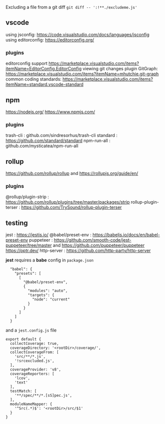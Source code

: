 Excluding a file from a git diff `git diff -- ':!**./excludeme.js'`

## vscode
using jsconfig: https://code.visualstudio.com/docs/languages/jsconfig
using editorconfig: https://editorconfig.org/

### plugins
editorconfig support https://marketplace.visualstudio.com/items?itemName=EditorConfig.EditorConfig
viewing git changes plugin GitGraph: https://marketplace.visualstudio.com/items?itemName=mhutchie.git-graph
common coding standards: https://marketplace.visualstudio.com/items?itemName=standard.vscode-standard

## npm
https://nodejs.org/
https://www.npmjs.com/

### plugins
trash-cli : github.com/sindresorhus/trash-cli
standard : https://github.com/standard/standard
npm-run-all : github.com/mysticatea/npm-run-all

## rollup
https://github.com/rollup/rollup  and https://rollupjs.org/guide/en/

### plugins
@rollup/plugin-strip : https://github.com/rollup/plugins/tree/master/packages/strip
rollup-plugin-terser : https://github.com/TrySound/rollup-plugin-terser

## testing
jest : https://jestjs.io/ 
@babel/preset-env : https://babeljs.io/docs/en/babel-preset-env
puppeteer : https://github.com/smooth-code/jest-puppeteer/tree/master and https://github.com/puppeteer/puppeteer https://pptr.dev/
http-server : https://github.com/http-party/http-server

**jest** requires a **babe** config in `package.json`
```
  "babel": {
    "presets": [
      [
        "@babel/preset-env",
        {
          "modules": "auto",
          "targets": {
            "node": "current"
          }
        }
      ]
    ]
  }
```
and a `jest.config.js` file
```
export default {
  collectCoverage: true,
  coverageDirectory: '<rootDir>/coverage/',
  collectCoverageFrom: [
    'src/**/*.js',
    '!srcexcluded.js',
  ],
  coverageProvider: 'v8',
  coverageReporters: [
    'lcov',
    'text'
  ],
  testMatch: [
    '**/spec/**/*.[sS]pec.js',
  ],
  moduleNameMapper: {
    '^Src(.*)$': '<rootDir>/src/$1'
  }
}
```
